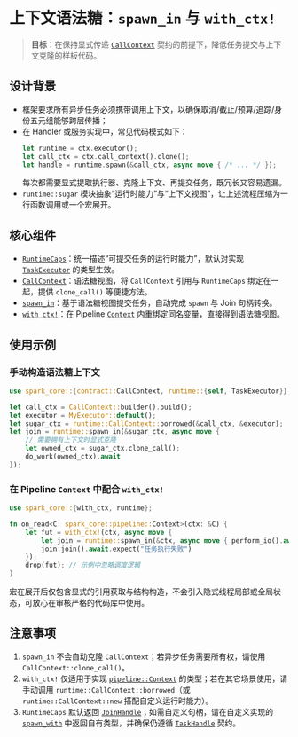 # 上下文语法糖：`spawn_in` 与 `with_ctx!`

> **目标**：在保持显式传递 [`CallContext`](../crates/spark-core/src/kernel/contract.rs) 契约的前提下，降低任务提交与上下文克隆的样板代码。

## 设计背景

- 框架要求所有异步任务必须携带调用上下文，以确保取消/截止/预算/追踪/身份五元组能够跨层传播；
- 在 Handler 或服务实现中，常见代码模式如下：
  ```rust
  let runtime = ctx.executor();
  let call_ctx = ctx.call_context().clone();
  let handle = runtime.spawn(&call_ctx, async move { /* ... */ });
  ```
  每次都需要显式提取执行器、克隆上下文、再提交任务，既冗长又容易遗漏。
- `runtime::sugar` 模块抽象“运行时能力”与“上下文视图”，让上述流程压缩为一行函数调用或一个宏展开。

## 核心组件

- [`RuntimeCaps`](../crates/spark-core/src/platform/runtime/sugar.rs)：统一描述“可提交任务的运行时能力”，默认对实现 [`TaskExecutor`](../crates/spark-core/src/platform/runtime/executor.rs) 的类型生效。
- [`CallContext`](../crates/spark-core/src/platform/runtime/sugar.rs)：语法糖视图，将 `CallContext` 引用与 `RuntimeCaps` 绑定在一起，提供 `clone_call()` 等便捷方法。
- [`spawn_in`](../crates/spark-core/src/platform/runtime/sugar.rs)：基于语法糖视图提交任务，自动完成 `spawn` 与 Join 句柄转换。
- [`with_ctx!`](../crates/spark-core/src/macros.rs)：在 Pipeline [`Context`](../crates/spark-core/src/data_plane/pipeline/context.rs) 内重绑定同名变量，直接得到语法糖视图。

## 使用示例

### 手动构造语法糖上下文

```rust
use spark_core::{contract::CallContext, runtime::{self, TaskExecutor}};

let call_ctx = CallContext::builder().build();
let executor = MyExecutor::default();
let sugar_ctx = runtime::CallContext::borrowed(&call_ctx, &executor);
let join = runtime::spawn_in(&sugar_ctx, async move {
    // 需要拥有上下文时显式克隆
    let owned_ctx = sugar_ctx.clone_call();
    do_work(owned_ctx).await
});
```

### 在 Pipeline `Context` 中配合 `with_ctx!`

```rust
use spark_core::{with_ctx, runtime};

fn on_read<C: spark_core::pipeline::Context>(ctx: &C) {
    let fut = with_ctx!(ctx, async move {
        let join = runtime::spawn_in(&ctx, async move { perform_io().await });
        join.join().await.expect("任务执行失败")
    });
    drop(fut); // 示例中忽略调度逻辑
}
```

宏在展开后仅包含显式的引用获取与结构构造，不会引入隐式线程局部或全局状态，可放心在审核严格的代码库中使用。

## 注意事项

1. `spawn_in` 不会自动克隆 `CallContext`；若异步任务需要所有权，请使用 `CallContext::clone_call()`。
2. `with_ctx!` 仅适用于实现 [`pipeline::Context`](../crates/spark-core/src/data_plane/pipeline/context.rs) 的类型；若在其它场景使用，请手动调用 `runtime::CallContext::borrowed`（或 `runtime::CallContext::new` 搭配自定义运行时能力）。
3. `RuntimeCaps` 默认返回 [`JoinHandle`](../crates/spark-core/src/platform/runtime/task.rs)；如需自定义句柄，请在自定义实现的 [`spawn_with`](../crates/spark-core/src/platform/runtime/sugar.rs) 中返回自有类型，并确保仍遵循 [`TaskHandle`](../crates/spark-core/src/platform/runtime/task.rs) 契约。
